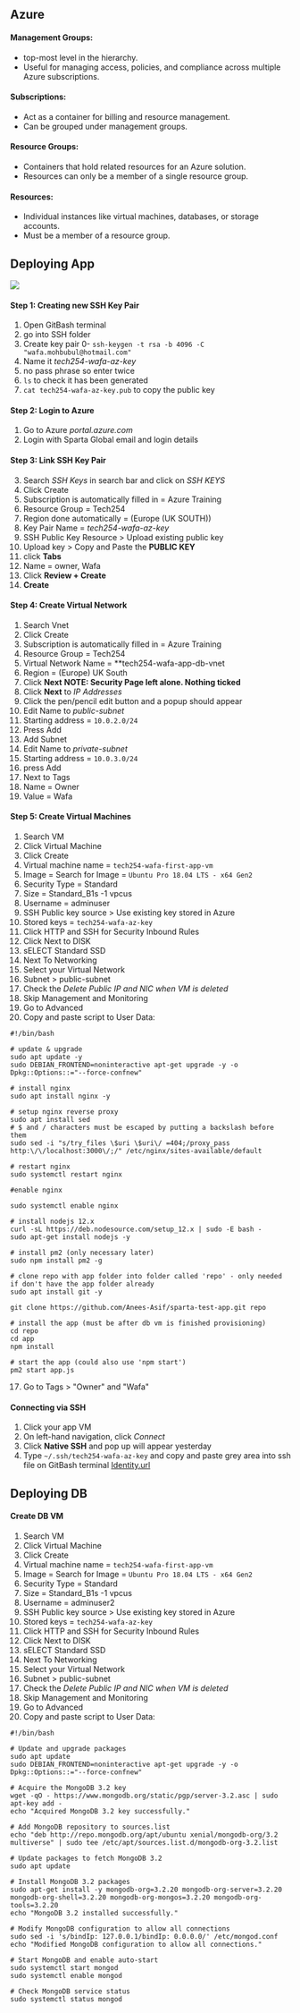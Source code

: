 ## Azure

#### Management Groups: 
- top-most level in the hierarchy.
- Useful for managing access, policies, and compliance across multiple Azure subscriptions.

#### Subscriptions:
- Act as a container for billing and resource management.
- Can be grouped under management groups.

#### Resource Groups:
- Containers that hold related resources for an Azure solution.
- Resources can only be a member of a single resource group.

#### Resources:
- Individual instances like virtual machines, databases, or storage accounts.
- Must be a member of a resource group.

## Deploying App

![](diagram.png)

#### Step 1: Creating new SSH Key Pair
1. Open GitBash terminal
2. go into SSH folder
3. Create key pair 0- `ssh-keygen -t rsa -b 4096 -C "wafa.mohbubul@hotmail.com"`
4. Name it *tech254-wafa-az-key*
4. no pass phrase so enter twice
5. `ls` to check it has been generated
6. `cat tech254-wafa-az-key.pub` to copy the public key

#### Step 2: Login to Azure
1. Go to Azure *portal.azure.com*
2. Login with Sparta Global email and login details

#### Step 3: Link SSH Key Pair
3. Search *SSH Keys* in search bar and click on *SSH KEYS*
4. Click Create
5. Subscription is automatically filled in = Azure Training
6. Resource Group = Tech254
7. Region done automatically = (Europe (UK SOUTH))
8. Key Pair Name = *tech254-wafa-az-key*
9. SSH Public Key Resource > Upload existing public key
10. Upload key > Copy and Paste the **PUBLIC KEY**
11. click **Tabs**
12. Name = owner, Wafa
13. Click **Review + Create**
14. **Create**

#### Step 4: Create Virtual Network
1. Search Vnet
2. Click Create
2. Subscription is automatically filled in = Azure Training
6. Resource Group = Tech254
7. Virtual Network Name = **tech254-wafa-app-db-vnet
8. Region = (Europe) UK South 
9. Click **Next** 
**NOTE: Security Page left alone. Nothing ticked**
10. Click **Next** to *IP Addresses*
11. Click the pen/pencil edit button and a popup should appear
12. Edit Name to *public-subnet*
13. Starting address = `10.0.2.0/24`
14. Press Add
15. Add Subnet 
16. Edit Name to *private-subnet*
13. Starting address = `10.0.3.0/24`
14. press Add
16. Next to Tags
17. Name = Owner
18. Value = Wafa

#### Step 5: Create Virtual Machines
1. Search VM
2. Click Virtual Machine
3. Click Create
4. Virtual machine name = `tech254-wafa-first-app-vm`
5. Image = Search for Image = `Ubuntu Pro 18.04 LTS - x64 Gen2`
6. Security Type = Standard
7. Size = Standard_B1s -1 vpcus
8. Username = adminuser
9. SSH Public key source > Use existing key stored in Azure
10. Stored keys = `tech254-wafa-az-key`
11. Click HTTP and SSH for Security Inbound Rules
11. Click Next to DISK
12. sELECT Standard SSD
13. Next To Networking
14. Select your Virtual Network
15. Subnet > public-subnet
16. Check the *Delete Public IP and NIC when VM is deleted*
14. Skip Management and Monitoring 
15. Go to Advanced
16. Copy and paste script to User Data:
```commandline
#!/bin/bash

# update & upgrade
sudo apt update -y
sudo DEBIAN_FRONTEND=noninteractive apt-get upgrade -y -o Dpkg::Options::="--force-confnew"

# install nginx
sudo apt install nginx -y

# setup nginx reverse proxy
sudo apt install sed
# $ and / characters must be escaped by putting a backslash before them
sudo sed -i "s/try_files \$uri \$uri\/ =404;/proxy_pass http:\/\/localhost:3000\/;/" /etc/nginx/sites-available/default

# restart nginx
sudo systemctl restart nginx

#enable nginx

sudo systemctl enable nginx

# install nodejs 12.x
curl -sL https://deb.nodesource.com/setup_12.x | sudo -E bash -
sudo apt-get install nodejs -y

# install pm2 (only necessary later)
sudo npm install pm2 -g

# clone repo with app folder into folder called 'repo' - only needed if don't have the app folder already
sudo apt install git -y

git clone https://github.com/Anees-Asif/sparta-test-app.git repo

# install the app (must be after db vm is finished provisioning)
cd repo
cd app
npm install

# start the app (could also use 'npm start')
pm2 start app.js
```
17. Go to Tags > "Owner" and "Wafa"

#### Connecting via SSH
1. Click your app VM
2. On left-hand navigation, click *Connect*
3. Click **Native SSH** and pop up will appear yesterday
4. Type `~/.ssh/tech254-wafa-az-key` and copy and paste grey area into ssh file on GitBash terminal
[Identity.url](..%2F..%2F..%2FAppData%2FLocal%2FTemp%2FIdentity.url)


## Deploying DB

#### Create DB VM
1. Search VM
2. Click Virtual Machine
3. Click Create
4. Virtual machine name = `tech254-wafa-first-app-vm`
5. Image = Search for Image = `Ubuntu Pro 18.04 LTS - x64 Gen2`
6. Security Type = Standard
7. Size = Standard_B1s -1 vpcus
8. Username = adminuser2
9. SSH Public key source > Use existing key stored in Azure
10. Stored keys = `tech254-wafa-az-key`
11. Click HTTP and SSH for Security Inbound Rules
11. Click Next to DISK
12. sELECT Standard SSD
13. Next To Networking
14. Select your Virtual Network
15. Subnet > public-subnet
16. Check the *Delete Public IP and NIC when VM is deleted*
14. Skip Management and Monitoring 
15. Go to Advanced
16. Copy and paste script to User Data:
```commandline
#!/bin/bash

# Update and upgrade packages
sudo apt update
sudo DEBIAN_FRONTEND=noninteractive apt-get upgrade -y -o Dpkg::Options::="--force-confnew"

# Acquire the MongoDB 3.2 key
wget -qO - https://www.mongodb.org/static/pgp/server-3.2.asc | sudo apt-key add -
echo "Acquired MongoDB 3.2 key successfully."

# Add MongoDB repository to sources.list
echo "deb http://repo.mongodb.org/apt/ubuntu xenial/mongodb-org/3.2 multiverse" | sudo tee /etc/apt/sources.list.d/mongodb-org-3.2.list

# Update packages to fetch MongoDB 3.2
sudo apt update

# Install MongoDB 3.2 packages
sudo apt-get install -y mongodb-org=3.2.20 mongodb-org-server=3.2.20 mongodb-org-shell=3.2.20 mongodb-org-mongos=3.2.20 mongodb-org-tools=3.2.20
echo "MongoDB 3.2 installed successfully."

# Modify MongoDB configuration to allow all connections
sudo sed -i 's/bindIp: 127.0.0.1/bindIp: 0.0.0.0/' /etc/mongod.conf
echo "Modified MongoDB configuration to allow all connections."

# Start MongoDB and enable auto-start
sudo systemctl start mongod
sudo systemctl enable mongod

# Check MongoDB service status
sudo systemctl status mongod
```


